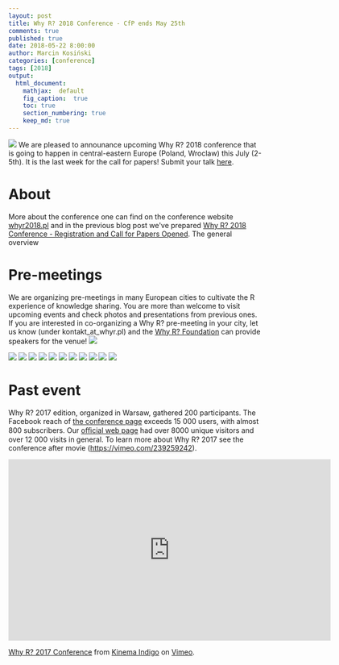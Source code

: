 ```yaml
---
layout: post
title: Why R? 2018 Conference - CfP ends May 25th
comments: true
published: true
date: 2018-05-22 8:00:00
author: Marcin Kosiński
categories: [conference]
tags: [2018]
output:
  html_document:
    mathjax:  default
    fig_caption:  true
    toc: true
    section_numbering: true
    keep_md: true
---
```


<img src="https://whyr2018.github.io/WhyR2018/img/bg/europe2_mapa_kwiecien_light.jpg" class="fit image"> We are pleased to announance upcoming Why R? 2018 conference that is going to happen in central-eastern Europe (Poland, Wroclaw) this July (2-5th). It is the last week for the call for papers! Submit your talk [here](https://docs.google.com/forms/d/e/1FAIpQLScuvHZO8MRHRWd9h6dZWoGQBwMsQ9Ef5KBTOLlJT9nMUgHaog/viewform).

# About

More about the conference one can find on the conference website [whyr2018.pl](http://whyr2018.pl/) and in the previous blog post we've prepared [Why R? 2018 Conference - Registration and Call for Papers Opened](http://r-addict.com/2018/04/25/WhyR-2018-Registration.html). The general overview 

# Pre-meetings

We are organizing pre-meetings in many European cities to cultivate the R experience of knowledge sharing. You are more than welcome to visit upcoming events and check photos and presentations from previous ones. If you are interested in co-organizing a Why R? pre-meeting in your city, let us know (under kontakt_at_whyr.pl) and the [Why R? Foundation](http://whyr.pl/foundation/#blog) can provide speakers for the venue!
<img src="https://whyr2018.github.io/WhyR2018/img/bg/europe2_mapa_kwiecien_light.jpg" class="fit image">

<img src="/foundation/images/fulls/whyr2018/pre/1.jpeg" class="left image">
<img src="/foundation/images/fulls/whyr2018/pre/2.jpeg" class="right image">
<img src="/foundation/images/fulls/whyr2018/pre/3.jpeg" class="left image">
<img src="/foundation/images/fulls/whyr2018/pre/4.jpeg" class="right image">
<img src="/foundation/images/fulls/whyr2018/pre/5.jpeg" class="left image">
<img src="/foundation/images/fulls/whyr2018/pre/6.jpg"  class="right image">
<img src="/foundation/images/fulls/whyr2018/pre/7.jpg"  class="left image">
<img src="/foundation/images/fulls/whyr2018/pre/8.jpg"  class="right image">
<img src="/foundation/images/fulls/whyr2018/pre/9.jpg"  class="left image">
<img src="/foundation/images/fulls/whyr2018/pre/10.jpg" class="right image">
<img src="/foundation/images/fulls/whyr2018/pre/11.jpg" class="fit image">

# Past event

Why R? 2017 edition, organized in Warsaw, gathered 200 participants. The Facebook reach of [the conference page](https://www.facebook.com/whyRconf/) exceeds 15 000 users, with almost 800 subscribers. Our [oﬃcial web page](http://whyr.pl) had over 8000 unique visitors and over 12 000 visits in general. To learn more about Why R? 2017 see the conference after movie (https://vimeo.com/239259242).

<iframe src="https://player.vimeo.com/video/239259242" width="640" height="360" frameborder="0" webkitallowfullscreen mozallowfullscreen allowfullscreen></iframe>
<p><a href="https://vimeo.com/239259242">Why R? 2017 Conference</a> from <a href="https://vimeo.com/kinemaindigo">Kinema Indigo</a> on <a href="https://vimeo.com">Vimeo</a>.</p>
